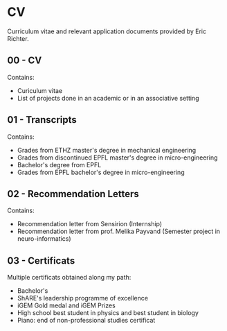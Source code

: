 # CV
Curriculum vitae and relevant application documents provided by Eric Richter. 

## 00 - CV
Contains:
 - Curiculum vitae
 - List of projects done in an academic or in an associative setting

## 01 - Transcripts
Contains: 
 - Grades from ETHZ master's degree in mechanical engineering
 - Grades from discontinued EPFL master's degree in micro-engineering
 - Bachelor's degree from EPFL
 - Grades from EPFL bachelor's degree in micro-engineering

## 02 - Recommendation Letters
Contains:
 - Recommendation letter from Sensirion (Internship)
 - Recommendation letter from prof. Melika Payvand (Semester project in neuro-informatics)

## 03 - Certificats
Multiple certificats obtained along my path: 
 - Bachelor's
 - ShARE's leadership programme of excellence
 - iGEM Gold medal and iGEM Prizes
 - High school best student in physics and best student in biology
 - Piano: end of non-professional studies certificat


